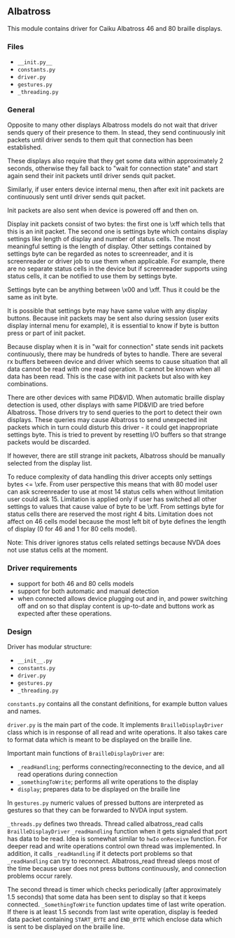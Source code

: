 ## Albatross

This module contains driver for Caiku Albatross 46 and 80 braille displays.

### Files

- `__init.py__`
- `constants.py`
- `driver.py`
- `gestures.py`
- `_threading.py`

### General

Opposite to many other displays Albatross models do not wait that driver
sends query of their presence to them. In stead, they send continuously
init packets until driver sends to them quit that connection has been
established.

These displays also require that they get some data within approximately
2 seconds, otherwise they fall back to "wait for connection state" and
start again send their init packets until driver sends quit packet.

Similarly, if user enters device internal menu, then after exit init packets
are continuously sent until driver sends quit packet.

Init packets are also sent when device is powered off and then on.

Display init packets consist of two bytes: the first one is \xff which tells
that this is an init packet. The second one is settings byte which contains
display settings like length of display and number of status cells.
The most meaningful setting is the length of display. Other settings
contained by settings byte can be regarded as notes to screenreader, and it
is screenreader or driver job to use them when applicable. For example,
there are no separate status cells in the device but if screenreader
supports using status cells, it can be notified to use them by settings byte.

Settings byte can be anything between \x00 and \xff. Thus it could be the
same as init byte.

It is possible that settings byte may have same value with any display buttons.
Because init packets may be sent also during session (user exits display
internal menu for example), it is essential to know if byte is button press
or part of init packet.

Because display when it is in "wait for connection" state sends init packets
continuously, there may be hundreds of bytes to handle. There are several
rx buffers between device and driver which seems to cause situation that all
data cannot be read with one read operation. It cannot be known when all data
has been read. This is the case with init packets but also with key
combinations.

There are other devices with same PID&VID. When automatic braille display
detection is used, other displays with same PID&VID are tried before Albatross.
Those drivers try to send queries to the port to detect their own displays.
These queries may cause Albatross to send unexpected init packets which in
turn could disturb this driver - it could get inappropriate settings byte.
This is tried to prevent by resetting I/O buffers so that strange packets
would be discarded.

If however, there are still strange init packets, Albatross should be
manually selected from the display list.

To reduce complexity of data handling this driver accepts only settings bytes
<= \xfe. From user perspective this means that with 80 model user can ask
screenreader to use at most 14 status cells when without limitation user
could ask 15. Limitation is applied only if user has switched all other
settings to values that cause value of byte to be \xff. From settings byte
for status cells there are reserved the most right 4 bits. Limitation does
not affect on 46 cells model because the most left bit of byte defines the
length of display (0 for 46 and 1 for 80 cells model).

Note: This driver ignores status cells related settings because NVDA does not
use status cells at the moment.

### Driver requirements

- support for both 46 and 80 cells models
- support for both automatic and manual detection
- when connected allows device plugging out and in, and power switching off and
on so that display content is up-to-date and buttons work as expected after
these operations.

### Design

Driver has modular structure:

- `__init__.py`
- `constants.py`
- `driver.py`
- `gestures.py`
- `_threading.py`

`constants.py` contains all the constant definitions, for example button
values and names.

`driver.py` is the main part of the code. It implements `BrailleDisplayDriver`
class which is in response of all read and write operations. It also takes care
to format data which is meant to be displayed on the braille line.

Important main functions of `BrailleDisplayDriver` are:

- `_readHandling`; performs connecting/reconnecting to the device, and all read
operations during connection
- `_somethingToWrite`; performs all write operations to the display
- `display`; prepares data to be displayed on the braille line

In `gestures.py` numeric values of pressed buttons are interpreted as gestures
so that they can be forwarded to NVDA input system.

`_threads.py` defines two threads. Thread called albatross_read calls
`BrailleDisplayDriver` `_readHandling` function when it gets signaled that port
has data to be read. Idea is somewhat similar to `hwIo` `onReceive` function.
For deeper read and write operations control own thread was implemented. In
addition, it calls `_readHandling` if it detects port problems so that
`_readHandling` can try to reconnect. Albatross_read thread sleeps most of the
time because user does not press buttons continuously, and connection problems
occur rarely.

The second thread is timer which checks periodically (after approximately 1.5
seconds) that some data has been sent to display so that it keeps connected.
`_SomethingToWrite` function updates time of last write operation. If there is
at least 1.5 seconds from last write operation, display is feeded data packet
containing `START_BYTE` and `END_BYTE` which enclose data which is sent to be
displayed on the braille line.
